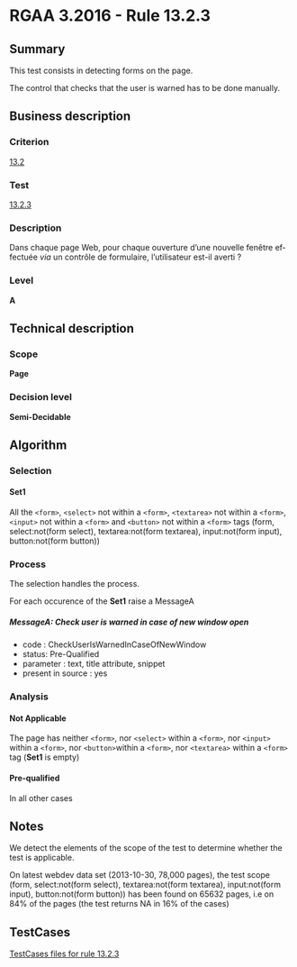 # RGAA 3.2016 - Rule 13.2.3

## Summary
This test consists in detecting forms on the page.

The control that checks that the user is warned has to be done manually.

## Business description

### Criterion
[13.2](http://references.modernisation.gouv.fr/rgaa-accessibilite/2016/criteres.html#crit-13-2)

### Test
[13.2.3](http://references.modernisation.gouv.fr/rgaa-accessibilite/2016/criteres.html#test-13-2-3)

### Description
<div lang="fr">Dans chaque page Web, pour chaque ouverture d&#x2019;une nouvelle fen&#xEA;tre effectu&#xE9;e <i>via</i> un contr&#xF4;le de formulaire, l&#x2019;utilisateur est-il averti&nbsp;?</div>

### Level
**A**

## Technical description

### Scope
**Page**

### Decision level
**Semi-Decidable**

## Algorithm

### Selection

#### Set1

All the `<form>`, `<select>` not within a `<form>`, `<textarea>` not
within a `<form>`, `<input>` not within a `<form>` and `<button>` not within
a `<form>` tags (form, select:not(form select), textarea:not(form
textarea), input:not(form input), button:not(form button))

### Process

The selection handles the process.

For each occurence of the **Set1** raise a MessageA

##### MessageA: Check user is warned in case of new window open

-   code : CheckUserIsWarnedInCaseOfNewWindow
-   status: Pre-Qualified
-   parameter : text, title attribute, snippet
-   present in source : yes

### Analysis

#### Not Applicable

The page has neither `<form>`, nor `<select>` within a
`<form>`, nor `<input>` within a `<form>`, nor `<button>`within a `<form>`,
nor `<textarea>` within a `<form>` tag (**Set1** is empty)

#### Pre-qualified

In all other cases

## Notes

We detect the elements of the scope of the test to determine whether the
test is applicable.

On latest webdev data set (2013-10-30, 78,000 pages), the test scope
(form, select:not(form select), textarea:not(form textarea),
input:not(form input), button:not(form button)) has been found on 65632
pages, i.e on 84% of the pages (the test returns NA in 16% of the cases)



##  TestCases

[TestCases files for rule 13.2.3](https://github.com/Asqatasun/Asqatasun/tree/develop/rules/rules-rgaa3.2016/src/test/resources/testcases/rgaa32016/Rgaa32016Rule130203/)


